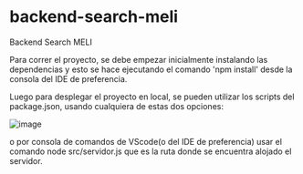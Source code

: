 # backend-search-meli
Backend Search MELI

Para correr el proyecto, se debe empezar inicialmente instalando las dependencias y esto se hace ejecutando el comando 'npm install' desde la consola del IDE de preferencia.

Luego para desplegar el proyecto en local, se pueden utilizar los scripts del package.json, usando cualquiera de estas dos opciones:

![image](https://user-images.githubusercontent.com/70546477/194893514-c4e5d1ec-5893-465c-823c-7e70d0b8c8fd.png)

o por consola de comandos de VScode(o del IDE de preferencia) usar el comando node src/servidor.js que es la ruta donde se encuentra alojado el servidor.
